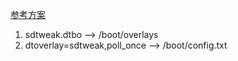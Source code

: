 [参考方案](https://blog.csdn.net/zzzzzqf/article/details/86742240)

1. sdtweak.dtbo  --> /boot/overlays
2. dtoverlay=sdtweak,poll_once --> /boot/config.txt